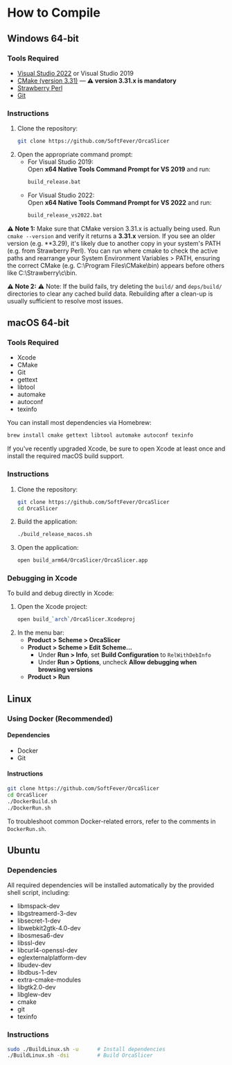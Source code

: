 # How to Compile

## Windows 64-bit

### Tools Required
- [Visual Studio 2022](https://visualstudio.microsoft.com/vs/) or Visual Studio 2019  
- [CMake (version 3.31)](https://cmake.org/) — **⚠️ version 3.31.x is mandatory**
- [Strawberry Perl](https://strawberryperl.com/)
- [Git](https://git-scm.com/)

### Instructions
1. Clone the repository:
   ```sh
   git clone https://github.com/SoftFever/OrcaSlicer
   ```
2. Open the appropriate command prompt:
   - For Visual Studio 2019:  
     Open **x64 Native Tools Command Prompt for VS 2019** and run:
     ```sh
     build_release.bat
     ```
   - For Visual Studio 2022:  
     Open **x64 Native Tools Command Prompt for VS 2022** and run:
     ```sh
     build_release_vs2022.bat
     ```

**⚠️ Note 1:** Make sure that CMake version 3.31.x is actually being used. Run `cmake --version` and verify it returns a **3.31.x** version.
If you see an older version (e.g. **3.29), it's likely due to another copy in your system's PATH (e.g. from Strawberry Perl).
You can run where cmake to check the active paths and rearrange your System Environment Variables > PATH, ensuring the correct CMake (e.g. C:\Program Files\CMake\bin) appears before others like C:\Strawberry\c\bin.

**⚠️ Note 2:** ⚠️ Note: If the build fails, try deleting the `build/` and `deps/build/` directories to clear any cached build data. Rebuilding after a clean-up is usually sufficient to resolve most issues. 

## macOS 64-bit

### Tools Required
- Xcode
- CMake
- Git
- gettext
- libtool
- automake
- autoconf
- texinfo

You can install most dependencies via Homebrew:
```sh
brew install cmake gettext libtool automake autoconf texinfo
```

If you've recently upgraded Xcode, be sure to open Xcode at least once and install the required macOS build support.

### Instructions
1. Clone the repository:
   ```sh
   git clone https://github.com/SoftFever/OrcaSlicer
   cd OrcaSlicer
   ```
2. Build the application:
   ```sh
   ./build_release_macos.sh
   ```
3. Open the application:
   ```sh
   open build_arm64/OrcaSlicer/OrcaSlicer.app
   ```

### Debugging in Xcode
To build and debug directly in Xcode:

1. Open the Xcode project:
   ```sh
   open build_`arch`/OrcaSlicer.Xcodeproj
   ```
2. In the menu bar:
   - **Product > Scheme > OrcaSlicer**
   - **Product > Scheme > Edit Scheme...**
     - Under **Run > Info**, set **Build Configuration** to `RelWithDebInfo`
     - Under **Run > Options**, uncheck **Allow debugging when browsing versions**
   - **Product > Run**

## Linux

### Using Docker (Recommended)

#### Dependencies
- Docker
- Git

#### Instructions
```sh
git clone https://github.com/SoftFever/OrcaSlicer
cd OrcaSlicer
./DockerBuild.sh
./DockerRun.sh
```

To troubleshoot common Docker-related errors, refer to the comments in `DockerRun.sh`.

## Ubuntu

### Dependencies
All required dependencies will be installed automatically by the provided shell script, including:
- libmspack-dev
- libgstreamerd-3-dev
- libsecret-1-dev
- libwebkit2gtk-4.0-dev
- libosmesa6-dev
- libssl-dev
- libcurl4-openssl-dev
- eglexternalplatform-dev
- libudev-dev
- libdbus-1-dev
- extra-cmake-modules
- libgtk2.0-dev
- libglew-dev
- cmake
- git
- texinfo

### Instructions
```sh
sudo ./BuildLinux.sh -u      # Install dependencies
./BuildLinux.sh -dsi         # Build OrcaSlicer
```
